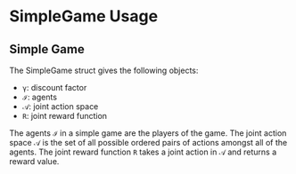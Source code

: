 # SimpleGame Usage

## Simple Game
The SimpleGame struct gives the following objects:
 - `γ`: discount factor
 - `ℐ`: agents
 - `𝒜`: joint action space
 - `R`: joint reward function

The agents `ℐ` in a simple game are the players of the game. The joint action space `𝒜` is the set of all possible ordered pairs of actions amongst all of the agents. The joint reward function `R` takes a joint action in `𝒜` and returns a reward value.
